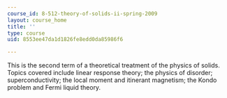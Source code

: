 ```yaml
---
course_id: 8-512-theory-of-solids-ii-spring-2009
layout: course_home
title: ''
type: course
uid: 8553ee47da1d1826fe8edd0da85986f6

---
```

This is the second term of a theoretical treatment of the physics of solids. Topics covered include linear response theory; the physics of disorder; superconductivity; the local moment and itinerant magnetism; the Kondo problem and Fermi liquid theory.
